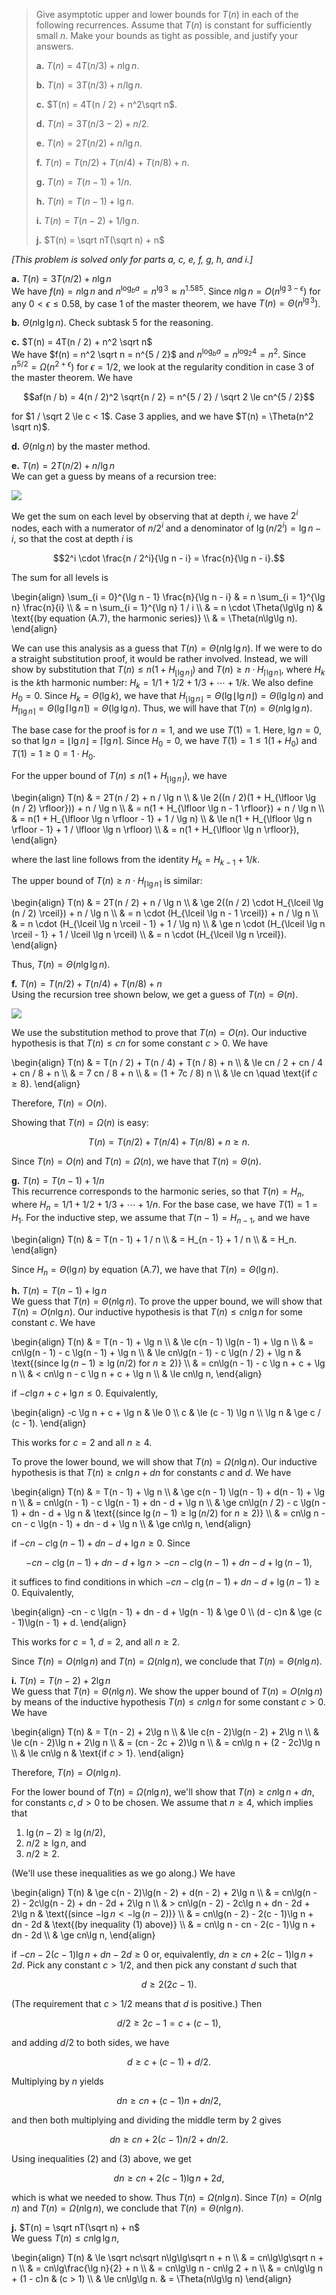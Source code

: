> Give asymptotic upper and lower bounds for $T(n)$ in each of the following recurrences. Assume that $T(n)$ is constant for sufficiently small $n$. Make your bounds as tight as possible, and justify your answers.
>
> **a.** $T(n) = 4T(n / 3) + n\lg n$.
> 
> **b.** $T(n) = 3T(n / 3) + n / \lg n$.
>
> **c.** $T(n) = 4T(n / 2) + n^2\sqrt n$.
>
> **d.** $T(n) = 3T(n / 3 - 2) + n / 2$.
>
> **e.** $T(n) = 2T(n / 2) + n / \lg n$.
>
> **f.** $T(n) = T(n / 2) + T(n / 4) + T(n / 8) + n$.
>
> **g.** $T(n) = T(n - 1) + 1 / n$.
>
> **h.** $T(n) = T(n - 1) + \lg n$.
>
> **i.** $T(n) = T(n - 2) + 1 / \lg n$.
>
> **j.** $T(n) = \sqrt nT(\sqrt n) + n$

_[This problem is solved only for parts a, c, e, f, g, h, and i.]_

**a.** $T(n) = 3T(n / 2) + n\lg n$  
We have $f(n) = n\lg n$ and $n^{\log_b a} = n^{\lg 3} \approx n^{1.585}$. Since $n\lg n = O(n^{\lg 3 - \epsilon})$ for any $0 < \epsilon \le 0.58$, by case 1 of the master theorem, we have $T(n) = \Theta(n^{\lg 3})$.

**b.** $\Theta(n\lg\lg n)$. Check subtask 5 for the reasoning.

**c.** $T(n) = 4T(n / 2) + n^2 \sqrt n$  
We have $f(n) = n^2 \sqrt n = n^{5 / 2}$ and $n^{\log_b a} = n^{\log_2 4} = n^2$. Since $n^{5 / 2} = \Omega(n^{2 + \epsilon})$ for $\epsilon = 1 / 2$, we look at the regularity condition in case 3 of the master theorem. We have

$$af(n / b) = 4(n / 2)^2 \sqrt{n / 2} = n^{5 / 2} / \sqrt 2 \le cn^{5 / 2}$$

for $1 / \sqrt 2 \le c < 1$. Case 3 applies, and we have $T(n) = \Theta(n^2 \sqrt n)$.

**d.** $\Theta(n\lg n)$ by the master method.

**e.** $T(n) = 2T(n / 2) + n / \lg n$  
We can get a guess by means of a recursion tree:

![](https://i.imgur.com/Pn2CdhU.png?width=40rem)

We get the sum on each level by observing that at depth $i$, we have $2^i$ nodes, each with a numerator of $n / 2^i$ and a denominator of $\lg(n / 2^i) = \lg n - i$, so that the cost at depth $i$ is

$$2^i \cdot \frac{n / 2^i}{\lg n - i} = \frac{n}{\lg n - i}.$$

The sum for all levels is

\begin{align}
\sum_{i = 0}^{\lg n - 1} \frac{n}{\lg n - i}
    & = n \sum_{i = 1}^{\lg n} \frac{n}{i} \\\\
    & = n \sum_{i = 1}^{\lg n} 1 / i \\\\
    & = n \cdot \Theta(\lg\lg n) & \text{(by equation (A.7), the harmonic series)} \\\\
    & = \Theta(n\lg\lg n).
\end{align}

We can use this analysis as a guess that $T(n) = \Theta(n\lg\lg n)$. If we were to do a straight substitution proof, it would be rather involved. Instead, we will show by substitution that $T(n) \le n(1 + H_{\lfloor \lg n \rfloor})$ and $T(n) \ge n \cdot H_{\lceil \lg n \rceil}$, where $H_k$ is the $k$th harmonic number: $H_k = 1 / 1 + 1 / 2 + 1 / 3 + \cdots + 1 / k$. We also define $H_0 = 0$. Since $H_k = \Theta(\lg k)$, we have that $H_{\lfloor \lg n \rfloor} = \Theta(\lg \lfloor \lg n \rfloor) = \Theta(\lg\lg n)$ and $H_{\lceil \lg n \rceil} = \Theta(\lg \lceil \lg n \rceil) = \Theta(\lg\lg n)$. Thus, we will have that $T(n) = \Theta(n\lg\lg n)$.

The base case for the proof is for $n = 1$, and we use $T(1) = 1$. Here, $\lg n = 0$, so that $\lg n = \lfloor \lg n \rfloor = \lceil \lg n \rceil$. Since $H_0 = 0$, we have $T(1) = 1 \le 1(1 + H_0)$ and $T(1) = 1 \ge 0 = 1 \cdot H_0$.

For the upper bound of $T(n) \le n(1 + H_{\lfloor \lg n \rfloor})$, we have

\begin{align}
T(n) & =   2T(n / 2) + n / \lg n \\\\
     & \le 2((n / 2)(1 + H_{\lfloor \lg (n / 2) \rfloor})) + n / \lg n \\\\
     & =   n(1 + H_{\lfloor \lg n - 1 \rfloor}) + n / \lg n \\\\
     & =   n(1 + H_{\lfloor \lg n \rfloor - 1} + 1 / \lg n) \\\\
     & \le n(1 + H_{\lfloor \lg n \rfloor - 1} + 1 / \lfloor \lg n \rfloor) \\\\
     & =   n(1 + H_{\lfloor \lg n \rfloor}),
\end{align}

where the last line follows from the identity $H_k = H_{k - 1} + 1 / k$.

The upper bound of $T(n) \ge n \cdot H_{\lceil \lg n \rceil}$ is similar:

\begin{align}
T(n) & =   2T(n / 2) + n / \lg n \\\\
     & \ge 2((n / 2) \cdot H_{\lceil \lg (n / 2) \rceil}) + n / \lg n \\\\
     & =   n \cdot (H_{\lceil \lg n - 1 \rceil}) + n / \lg n \\\\
     & =   n \cdot (H_{\lceil \lg n \rceil - 1} + 1 / \lg n) \\\\
     & \ge n \cdot (H_{\lceil \lg n \rceil - 1} + 1 / \lceil \lg n \rceil) \\\\
     & =   n \cdot (H_{\lceil \lg n \rceil}).
\end{align}

Thus, $T(n) = \Theta(n\lg\lg n)$.

**f.** $T(n) = T(n / 2) + T(n / 4) + T(n / 8) + n$  
Using the recursion tree shown below, we get a guess of $T(n) = \Theta(n)$.

![](https://i.imgur.com/UW5kRiR.png?width=40rem)

We use the substitution method to prove that $T(n) = O(n)$. Our inductive hypothesis is that $T(n) \le cn$ for some constant $c > 0$. We have

\begin{align}
T(n) & =   T(n / 2) + T(n / 4) + T(n / 8) + n \\\\
     & \le cn / 2 + cn / 4 + cn / 8 + n \\\\
     & =   7 cn / 8 + n \\\\
     & =   (1 + 7c / 8) n \\\\
     & \le cn \quad \text{if $c \ge 8$}.
\end{align}

Therefore, $T(n) = O(n)$.

Showing that $T(n) = \Omega(n)$ is easy:

$$T(n) = T(n / 2) + T(n / 4) + T(n / 8) + n \ge n.$$

Since $T(n) = O(n)$ and $T(n) = \Omega(n)$, we have that $T(n) = \Theta(n)$.

**g.** $T(n) = T(n - 1) + 1 / n$  
This recurrence corresponds to the harmonic series, so that $T(n) = H_n$, where $H_n = 1 / 1 + 1 / 2 + 1 / 3 + \cdots + 1 / n$. For the base case, we have $T(1) = 1 = H_1$. For the inductive step, we assume that $T(n - 1) = H_{n - 1}$, and we have

\begin{align}
T(n) & = T(n - 1) + 1 / n \\\\
     & = H_{n - 1} + 1 / n \\\\
     & = H_n.
\end{align}

Since $H_n = \Theta(\lg n)$ by equation $\text{(A.7)}$, we have that $T(n) = \Theta(\lg n)$.

**h.** $T(n) = T(n - 1) + \lg n$  
We guess that $T(n) = \Theta(n\lg n)$. To prove the upper bound, we will show that $T(n) = O(n\lg n)$. Our inductive hypothesis is that $T(n) \le cn\lg n$ for some constant $c$. We have

\begin{align}
T(n) & =   T(n - 1) + \lg n \\\\
     & \le c(n - 1) \lg(n - 1) + \lg n \\\\
     & =   cn\lg(n - 1) - c \lg(n - 1) + \lg n \\\\
     & \le cn\lg(n - 1) - c \lg(n / 2) + \lg n & \text{(since $\lg(n - 1) \ge \lg(n / 2)$ for $n \ge 2$)} \\\\
     & =   cn\lg(n - 1) - c \lg n + c + \lg n \\\\
     & <   cn\lg n - c \lg n + c + \lg n \\\\
     & \le cn\lg n,
\end{align}

if $-c \lg n + c + \lg n \le 0$. Equivalently,

\begin{align}
-c \lg n + c + \lg n & \le 0 \\\\
                   c & \le (c - 1) \lg n \\\\
               \lg n & \ge c / (c - 1).
\end{align}

This works for $c = 2$ and all $n \ge 4$.

To prove the lower bound, we will show that $T(n) = \Omega(n\lg n)$. Our inductive hypothesis is that $T(n) \ge cn\lg n + dn$ for constants $c$ and $d$. We have

\begin{align}
T(n) & =   T(n - 1) + \lg n \\\\
     & \ge c(n - 1) \lg(n - 1) + d(n - 1) + \lg n \\\\
     & =   cn\lg(n - 1) - c \lg(n - 1) + dn - d + \lg n \\\\
     & \ge cn\lg(n / 2) - c \lg(n - 1) + dn - d + \lg n & \text{(since $\lg(n - 1) \ge \lg(n / 2)$ for $n \ge 2$)} \\\\
     & =   cn\lg n - cn - c \lg(n - 1) + dn - d + \lg n \\\\
     & \ge cn\lg n,
\end{align}

if $-cn - c \lg(n - 1) + dn - d + \lg n \ge 0$. Since

$$-cn - c \lg(n - 1) + dn - d + \lg n > -cn - c\lg(n - 1) + dn - d + \lg(n - 1),$$

it suffices to find conditions in which $-cn - c\lg(n - 1) + dn - d + \lg(n - 1) \ge 0$. Equivalently,

\begin{align}
-cn - c \lg(n - 1) + dn - d + \lg(n - 1) & \ge 0 \\\\
                                (d - c)n & \ge (c - 1)\lg(n - 1) + d.
\end{align}

This works for $c = 1$, $d = 2$, and all $n \ge 2$.

Since $T(n) = O(n\lg n)$ and $T(n) = \Omega(n\lg n)$, we conclude that $T(n) = \Theta(n\lg n)$.

**i.** $T(n) = T(n - 2) + 2\lg n$  
We guess that $T(n) = \Theta(n\lg n)$. We show the upper bound of $T(n) = O(n\lg n)$ by means of the inductive hypothesis $T(n) \le cn\lg n$ for some constant $c > 0$. We have

\begin{align}
T(n) & =   T(n - 2) + 2\lg n \\\\
     & \le c(n - 2)\lg(n - 2) + 2\lg n \\\\
     & \le c(n - 2)\lg n + 2\lg n \\\\
     & =   (cn - 2c + 2)\lg n \\\\
     & =   cn\lg n + (2 - 2c)\lg n \\\\
     & \le cn\lg n & \text{if $c > 1$}.
\end{align}

Therefore, $T(n) = O(n\lg n)$.

For the lower bound of $T(n) = \Omega(n\lg n)$, we'll show that $T(n) \ge cn\lg n + dn$, for constants $c, d > 0$ to be chosen. We assume that $n \ge 4$, which implies that

1. $\lg(n - 2) \ge \lg(n / 2)$,
2. $n / 2 \ge \lg n$, and
3. $n / 2 \ge 2$.

(We'll use these inequalities as we go along.) We have

\begin{align}
T(n) & \ge c(n - 2)\lg(n - 2) + d(n - 2) + 2\lg n \\\\
     & =   cn\lg(n - 2) - 2c\lg(n - 2) + dn - 2d + 2\lg n \\\\
     & >   cn\lg(n - 2) - 2c\lg n + dn - 2d + 2\lg n & \text{(since $-\lg n < -\lg(n - 2)$)} \\\\
     & =   cn\lg(n - 2) - 2(c - 1)\lg n + dn - 2d & \text{(by inequality (1) above)} \\\\
     & =   cn\lg n - cn - 2(c - 1)\lg n + dn - 2d \\\\
     & \ge cn\lg n,
\end{align}
     
if $-cn - 2(c - 1)\lg n + dn - 2d \ge 0$ or, equivalently, $dn \ge cn + 2(c - 1)\lg n + 2d$. Pick any constant $c > 1 / 2$, and then pick any constant $d$ such that

$$d \ge 2(2c - 1).$$

(The requirement that $c > 1 / 2$ means that $d$ is positive.) Then

$$d / 2 \ge 2c - 1 = c + (c - 1),$$

and adding $d / 2$ to both sides, we have

$$d \ge c + (c - 1) + d / 2.$$

Multiplying by $n$ yields

$$dn \ge cn + (c - 1)n + dn / 2,$$

and then both multiplying and dividing the middle term by $2$ gives

$$dn \ge cn + 2(c - 1)n / 2 + dn / 2.$$

Using inequalities (2) and (3) above, we get

$$dn \ge cn + 2(c - 1)\lg n + 2d,$$

which is what we needed to show. Thus $T(n) = \Omega(n\lg n)$. Since $T(n) = O(n\lg n)$ and $T(n) = \Omega(n\lg n)$, we conclude that $T(n) = \Theta(n\lg n)$.

**j.** $T(n) = \sqrt nT(\sqrt n) + n$  
We guess $T(n) \le cn\lg\lg n$,

\begin{align}
T(n) & \le \sqrt nc\sqrt n\lg\lg\sqrt n + n \\\\
     & =   cn\lg\lg\sqrt n + n \\\\
     & =   cn\lg\frac{\lg n}{2} + n \\\\
     & =   cn\lg\lg n - cn\lg 2 + n \\\\
     & =   cn\lg\lg n + (1 - c)n & (c > 1) \\\\
     & \le cn\lg\lg n. & = \Theta(n\lg\lg n)
\end{align}
